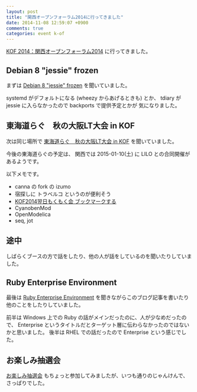 ```yaml
---
layout: post
title: "関西オープンフォーラム2014に行ってきました"
date: 2014-11-08 12:59:07 +0900
comments: true
categories: event k-of
---
```

[KOF 2014：関西オープンフォーラム2014](https://k-of.jp/2014/ "KOF 2014：関西オープンフォーラム2014")
に行ってきました。

<!--more-->

## Debian 8 "jessie" frozen

まずは
[Debian 8 &quot;jessie&quot; frozen](https://k-of.jp/2014/session/583 "Debian 8 &quot;jessie&quot; frozen")
を聞いていました。

systemd がデフォルトになる (wheezy からあげるときも) とか、
tdiary が jessie に入らなかったので backports で提供予定とかが
気になりました。

## 東海道らぐ　秋の大阪LT大会 in KOF

次は同じ場所で
[東海道らぐ　秋の大阪LT大会 in KOF](https://k-of.jp/2014/session/569 "東海道らぐ　秋の大阪LT大会 in KOF")
を聞いていました。

今後の東海道らぐの予定は、
関西では 2015-01-10(土) に LILO との合同開催があるようです。

以下メモです。

- canna の fork の izumo
- 宿探しに トラベルコ というのが便利そう
- [KOF2014翌日もくもく会 ブックマークする](http://connpass.com/event/9898/ "KOF2014翌日もくもく会 ブックマークする")
- CyanobenMod
- OpenModelica
- seq, jot

## 途中

しばらくブースの方で話をしたり、他の人が話をしているのを聞いたりしていました。

## Ruby Enterprise Environment

最後は
[Ruby Enterprise Environment](https://k-of.jp/2014/session/549 "Ruby Enterprise Environment")
を聞きながらこのブログ記事を書いたり他のことをしたりしていました。

前半は Windows 上での Ruby の話がメインだったのに、人が少なめだったので、
Enterprise というタイトルだとターゲット層に伝わらなかったのではないかと思いました。
後半は RHEL での話だったので Enterprise という感じでした。

## お楽しみ抽選会

[お楽しみ抽選会](https://k-of.jp/2014/session/636 "お楽しみ抽選会")
もちょっと参加してみましたが、いつも通りのじゃんけんで、さっぱりでした。
